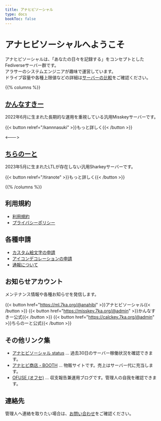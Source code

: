 ```yaml
---
title: アナヒビソーシャル
type: docs
bookToc: false
---
```


# アナヒビソーシャルへようこそ

アナヒビソーシャルは、「あなたの日々を記録する」をコンセプトとしたFediverseサーバー群です。  
アラサーのシステムエンジニアが趣味で運営しています。  
ドライブ容量や各種上限値などの詳細は[サーバーの比較](/server-list)をご確認ください。

{{% columns %}}

## [かんなすきー](https://misskey.7ka.org/)

2022年6月に生まれた長期的な運用を重視している汎用Misskeyサーバーです。  

{{< button relref="/kannnasuki" >}}もっと詳しく{{< /button >}}


<--->

## [ちらのーと](http://calckey.7ka.org/)

2023年5月に生まれたLTLが存在しない汎用Sharkeyサーバーです。  

{{< button relref="/tiranote" >}}もっと詳しく{{< /button >}}

{{% /columns %}}

## 利用規約

- [利用規約](/rule)
- [プライバシーポリシー](/privacy)

## 各種申請

- [カスタム絵文字の申請](/procedure/emoji)
- [アイコンデコレーションの申請](/procedure/icon-deco)
- [通報について](/procedure/report)

## お知らせアカウント

メンテナンス情報や各種お知らせを発信します。

{{< button href="https://ml.7ka.org/@anahibi" >}}アナヒビソーシャル{{< /button >}}
{{< button href="https://misskey.7ka.org/@admin" >}}かんなすきー公式{{< /button >}}
{{< button href="https://calckey.7ka.org/@admin" >}}ちらのーと公式{{< /button >}}

## その他リンク集

- [アナヒビソーシャル status](https://status.7ka.org/) ... 過去30日のサーバー稼働状況を確認できます。
- [アナヒビ商店 - BOOTH](https://nakkaa.booth.pm/) ... 物販サイトです。売上はサーバー代に充当します。
- [OFUSE (オフセ)](https://ofuse.me/anahibi?tab=events) ... 収支報告兼運用ブログです。管理人の自我を確認できます。

## 連絡先

管理人へ連絡を取りたい場合は、[お問い合わせ](/contact)をご確認ください。